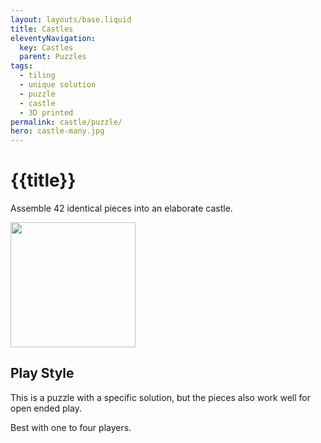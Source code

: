 ```yaml
---
layout: layouts/base.liquid
title: Castles
eleventyNavigation:
  key: Castles
  parent: Puzzles
tags:
  - tiling
  - unique solution
  - puzzle
  - castle
  - 3D printed
permalink: castle/puzzle/
hero: castle-many.jpg 
---
```

# {{title}}
Assemble 42 identical pieces into an elaborate castle.

<img src="/img/castle-sq.jpg" width=200></img>

## Play Style
This is a puzzle with a specific solution, but the pieces also work well for open ended play.

Best with one to four players.
